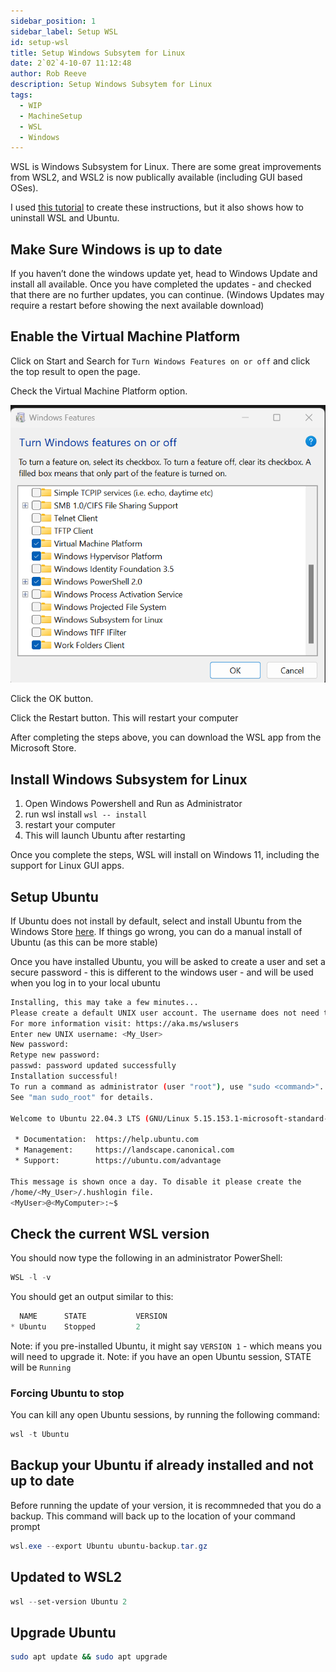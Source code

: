 ```yaml
---  
sidebar_position: 1  
sidebar_label: Setup WSL
id: setup-wsl
title: Setup Windows Subsytem for Linux
date: 2`02`4-10-07 11:12:48
author: Rob Reeve
description: Setup Windows Subsytem for Linux
tags: 
  - WIP
  - MachineSetup
  - WSL
  - Windows
---  
```


<!-- GNU GENERAL PUBLIC LICENSE: Copyright © 2024 LexTego--> 

WSL is Windows Subsystem for Linux. There are some great improvements from WSL2, and WSL2 is now publically available (including GUI based OSes).

I used [this tutorial](https://pureinfotech.com/install-wsl-windows-11/) to create these instructions, but it also shows how to uninstall WSL and Ubuntu.

## Make Sure Windows is up to date

If you haven’t done the windows update yet, head to Windows Update and install all available. Once you have completed the updates - and checked that there are no further updates, you can continue. (Windows Updates may require a restart before showing the next available download)

## Enable the Virtual Machine Platform

Click on Start and Search for `Turn Windows Features on or off` and click the top result to open the page.

Check the Virtual Machine Platform option.

![Virtual Machine Platform](images/windows_turn_features_on.png)

Click the OK button.

Click the Restart button. This will restart your computer

After completing the steps above, you can download the WSL app from the Microsoft Store.

## Install Windows Subsystem for Linux

1. Open Windows Powershell and Run as Administrator
2. run wsl install ```wsl -- install```
3. restart your computer
4. This will launch Ubuntu after restarting

Once you complete the steps, WSL will install on Windows 11, including the support for Linux GUI apps.

## Setup Ubuntu

If Ubuntu does not install by default, select and install Ubuntu from the Windows Store [here](https://apps.microsoft.com/store/detail/ubuntu/9PDXGNCFSCZV?hl=en-us&gl=us). If things go wrong, you can do a manual install of Ubuntu (as this can be more stable)  

Once you have installed Ubuntu, you will be asked to create a user and set a secure password - this is different to the windows user - and will be used when you log in to your local ubuntu

```bash
Installing, this may take a few minutes...
Please create a default UNIX user account. The username does not need to match your Windows username.
For more information visit: https://aka.ms/wslusers
Enter new UNIX username: <My_User>
New password:
Retype new password:
passwd: password updated successfully
Installation successful!
To run a command as administrator (user "root"), use "sudo <command>".
See "man sudo_root" for details.

Welcome to Ubuntu 22.04.3 LTS (GNU/Linux 5.15.153.1-microsoft-standard-WSL2 x86_64)

 * Documentation:  https://help.ubuntu.com
 * Management:     https://landscape.canonical.com
 * Support:        https://ubuntu.com/advantage

This message is shown once a day. To disable it please create the
/home/<My_User>/.hushlogin file.
<MyUser>@<MyComputer>:~$

```

## Check the current WSL version

You should now type the following in an administrator PowerShell:

```Powershell
WSL -l -v
```

You should get an output similar to this:

```Powershell
  NAME      STATE           VERSION
* Ubuntu    Stopped         2
```

Note: if you pre-installed Ubuntu, it might say `VERSION 1` - which means you will need to upgrade it.
Note: if you have an open Ubuntu session, STATE will be `Running`

### Forcing Ubuntu to stop

You can kill any open Ubuntu sessions, by running the following command:

```Powershell
wsl -t Ubuntu
```

## Backup your Ubuntu if already installed and not up to date

Before running the update of your version, it is recommneded that you do a backup. This command will back up to the location of your command prompt

```Powershell
wsl.exe --export Ubuntu ubuntu-backup.tar.gz
```

## Updated to WSL2

```Powershell
wsl --set-version Ubuntu 2
```

## Upgrade Ubuntu

```bash
sudo apt update && sudo apt upgrade
```
